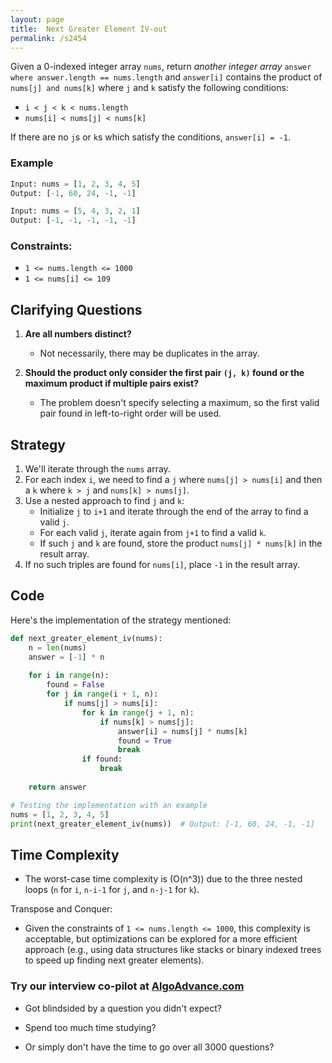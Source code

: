 ```yaml
---
layout: page
title:  Next Greater Element IV-out
permalink: /s2454
---
```


Given a 0-indexed integer array `nums`, return *another integer array* `answer where answer.length == nums.length` and `answer[i]` contains the product of `nums[j] and nums[k]` where `j` and `k` satisfy the following conditions:

- `i < j < k < nums.length`
- `nums[i] < nums[j] < nums[k]`

If there are no `j`s or `k`s which satisfy the conditions, `answer[i] = -1`.

### Example
```python
Input: nums = [1, 2, 3, 4, 5]
Output: [-1, 60, 24, -1, -1]

Input: nums = [5, 4, 3, 2, 1]
Output: [-1, -1, -1, -1, -1]
```

### Constraints:
- `1 <= nums.length <= 1000`
- `1 <= nums[i] <= 109`

## Clarifying Questions

1. **Are all numbers distinct?**
   - Not necessarily, there may be duplicates in the array.
   
2. **Should the product only consider the first pair `(j, k)` found or the maximum product if multiple pairs exist?**
   - The problem doesn't specify selecting a maximum, so the first valid pair found in left-to-right order will be used.

## Strategy

1. We'll iterate through the `nums` array.
2. For each index `i`, we need to find a `j` where `nums[j] > nums[i]` and then a `k` where `k > j` and `nums[k] > nums[j]`.
3. Use a nested approach to find `j` and `k`:
   - Initialize `j` to `i+1` and iterate through the end of the array to find a valid `j`.
   - For each valid `j`, iterate again from `j+1` to find a valid `k`.
   - If such `j` and `k` are found, store the product `nums[j] * nums[k]` in the result array.
4. If no such triples are found for `nums[i]`, place `-1` in the result array.

## Code

Here's the implementation of the strategy mentioned:

```python
def next_greater_element_iv(nums):
    n = len(nums)
    answer = [-1] * n
    
    for i in range(n):
        found = False
        for j in range(i + 1, n):
            if nums[j] > nums[i]:
                for k in range(j + 1, n):
                    if nums[k] > nums[j]:
                        answer[i] = nums[j] * nums[k]
                        found = True
                        break
                if found:
                    break
                    
    return answer

# Testing the implementation with an example
nums = [1, 2, 3, 4, 5]
print(next_greater_element_iv(nums))  # Output: [-1, 60, 24, -1, -1]
```

## Time Complexity

- The worst-case time complexity is \(O(n^3)\) due to the three nested loops (`n` for `i`, `n-i-1` for `j`, and `n-j-1` for `k`).
  
Transpose and Conquer:
- Given the constraints of `1 <= nums.length <= 1000`, this complexity is acceptable, but optimizations can be explored for a more efficient approach (e.g., using data structures like stacks or binary indexed trees to speed up finding next greater elements).


### Try our interview co-pilot at [AlgoAdvance.com](https://algoAdvance.com)

- Got blindsided by a question you didn't expect?

- Spend too much time studying?

- Or simply don't have the time to go over all 3000 questions?

